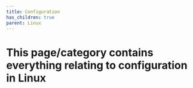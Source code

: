 ```yaml
---
title: Configuration
has_children: true
parent: Linux
---
```


# This page/category contains everything relating to configuration in Linux 
